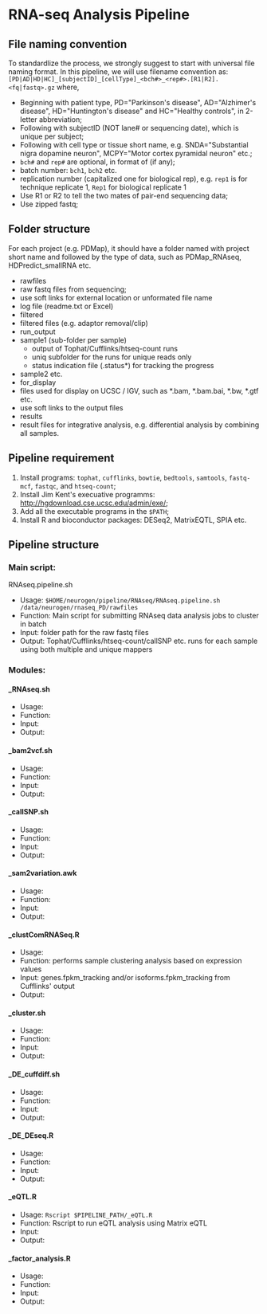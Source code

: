 RNA-seq Analysis Pipeline
=========================

File naming convention
---------------
To standardlize the process, we strongly suggest to start with universal file naming format. In this pipeline, we will use filename convention as:
`[PD|AD|HD|HC]_[subjectID]_[cellType]_<bch#>_<rep#>.[R1|R2].<fq|fastq>.gz`
where,
- Beginning with patient type, PD="Parkinson's disease", AD="Alzhimer's disease", HD="Huntington's disease" and HC="Healthy controls", in 2-letter abbreviation;
- Following with subjectID (NOT lane# or sequencing date), which is unique per subject;
- Following with cell type or tissue short name, e.g. SNDA="Substantial nigra dopamine neuron", MCPY="Motor cortex pyramidal neuron" etc.;
- `bch#` and `rep#` are optional, in format of (if any);
 - batch number: `bch1`, `bch2` etc.
 - replication number (capitalized one for biological rep), e.g. `rep1` is for technique replicate 1, `Rep1` for biological replicate 1
- Use R1 or R2 to tell the two mates of pair-end sequencing data;
- Use zipped fastq;

Folder structure
----------------
For each project (e.g. PDMap), it should have a folder named with project short name and followed by the type of data, such as PDMap_RNAseq, HDPredict_smallRNA etc. 
- rawfiles
 - raw fastq files from sequencing;
 - use soft links for external location or unformated file name
 - log file (readme.txt or Excel)
- filtered
 - filtered files (e.g. adaptor removal/clip)
- run_output 
 - sample1 (sub-folder per sample)
    - output of Tophat/Cufflinks/htseq-count runs
    - uniq subfolder for the runs for unique reads only
    - status indication file (.status*) for tracking the progress
 - sample2 etc. 
- for_display
 - files used for display on UCSC / IGV, such as *.bam, *.bam.bai, *.bw, *.gtf etc.
 - use soft links to the output files
- results
 - result files for integrative analysis, e.g. differential analysis by combining all samples. 
 
Pipeline requirement
--------------------
1. Install programs: `tophat`, `cufflinks`, `bowtie`, `bedtools`, `samtools`, `fastq-mcf`, `fastqc`, and `htseq-count`;
2. Install Jim Kent's execuative programms: http://hgdownload.cse.ucsc.edu/admin/exe/;
3. Add all the executable programs in the `$PATH`;
4. Install R and bioconductor packages: DESeq2, MatrixEQTL, SPIA etc.

Pipeline structure
--------------
### Main script:
RNAseq.pipeline.sh
- Usage: `$HOME/neurogen/pipeline/RNAseq/RNAseq.pipeline.sh /data/neurogen/rnaseq_PD/rawfiles`
- Function: Main script for submitting RNAseq data analysis jobs to cluster in batch
- Input: folder path for the raw fastq files
- Output: Tophat/Cufflinks/htseq-count/callSNP etc. runs for each sample using both multiple and unique mappers

### Modules:
#### _RNAseq.sh
- Usage:
- Function:
- Input:
- Output:

#### _bam2vcf.sh
- Usage:
- Function:
- Input:
- Output:

#### _callSNP.sh
- Usage:
- Function:
- Input:
- Output:

#### _sam2variation.awk
- Usage:
- Function:
- Input:
- Output:

#### _clustComRNASeq.R
- Usage:
- Function: performs sample clustering analysis based on expression values
- Input: genes.fpkm_tracking and/or isoforms.fpkm_tracking from Cufflinks' output
- Output:


#### _cluster.sh
- Usage:
- Function:
- Input:
- Output:

#### _DE_cuffdiff.sh
- Usage:
- Function:
- Input:
- Output:

#### _DE_DEseq.R
- Usage:
- Function:
- Input:
- Output:

#### _eQTL.R
- Usage: `Rscript $PIPELINE_PATH/_eQTL.R`
- Function: Rscript to run eQTL analysis using Matrix eQTL
- Input:
- Output:

#### _factor_analysis.R
- Usage:
- Function:
- Input:
- Output:
